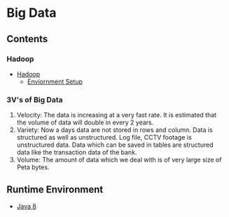 # Big Data

## Contents
### Hadoop
- [Hadoop](hadoop/README.md)
    - [Enviornment Setup](hadoop/doc/HadoopEnviornmentSetup.md)

### 3V's of Big Data
1. Velocity: The data is increasing at a very fast rate. It is estimated that the volume of data will double in every 2 years.
1. Variety: Now a days data are not stored in rows and column. Data is structured as well as unstructured. Log file, CCTV footage is unstructured data. Data which can be saved in tables are structured data like the transaction data of the bank.
1. Volume: The amount of data which we deal with is of very large size of Peta bytes.

## Runtime Environment
- [Java 8](http://www.oracle.com/technetwork/java/javase/downloads/jdk8-downloads-2133151.html)